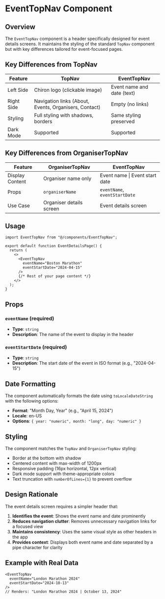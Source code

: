 # EventTopNav Component

## Overview

The `EventTopNav` component is a header specifically designed for event details screens. It maintains the styling of the standard `TopNav` component but with key differences tailored for event-focused pages.

## Key Differences from TopNav

| Feature | TopNav | EventTopNav |
|---------|--------|-------------|
| Left Side | Chiron logo (clickable image) | Event name and date (text) |
| Right Side | Navigation links (About, Events, Organisers, Contact) | Empty (no links) |
| Styling | Full styling with shadows, borders | Same styling preserved |
| Dark Mode | Supported | Supported |

## Key Differences from OrganiserTopNav

| Feature | OrganiserTopNav | EventTopNav |
|---------|-----------------|-------------|
| Display Content | Organiser name only | Event name \| Event start date |
| Props | `organiserName` | `eventName`, `eventStartDate` |
| Use Case | Organiser details screen | Event details screen |

## Usage

```tsx
import EventTopNav from "@/components/EventTopNav";

export default function EventDetailsPage() {
  return (
    <>
      <EventTopNav 
        eventName="Boston Marathon" 
        eventStartDate="2024-04-15" 
      />
      {/* Rest of your page content */}
    </>
  );
}
```

## Props

### `eventName` (required)
- **Type**: `string`
- **Description**: The name of the event to display in the header

### `eventStartDate` (required)
- **Type**: `string`
- **Description**: The start date of the event in ISO format (e.g., "2024-04-15")

## Date Formatting

The component automatically formats the date using `toLocaleDateString` with the following options:
- **Format**: "Month Day, Year" (e.g., "April 15, 2024")
- **Locale**: en-US
- **Options**: `{ year: "numeric", month: "long", day: "numeric" }`

## Styling

The component matches the `TopNav` and `OrganiserTopNav` styling:
- Border at the bottom with shadow
- Centered content with max-width of 1200px
- Responsive padding (16px horizontal, 12px vertical)
- Dark mode support with theme-appropriate colors
- Text truncation with `numberOfLines={1}` to prevent overflow

## Design Rationale

The event details screen requires a simpler header that:
1. **Identifies the event**: Shows the event name and date prominently
2. **Reduces navigation clutter**: Removes unnecessary navigation links for a focused view
3. **Maintains consistency**: Uses the same visual style as other headers in the app
4. **Provides context**: Displays both event name and date separated by a pipe character for clarity

## Example with Real Data

```tsx
<EventTopNav 
  eventName="London Marathon 2024" 
  eventStartDate="2024-10-13" 
/>
// Renders: "London Marathon 2024 | October 13, 2024"
```
